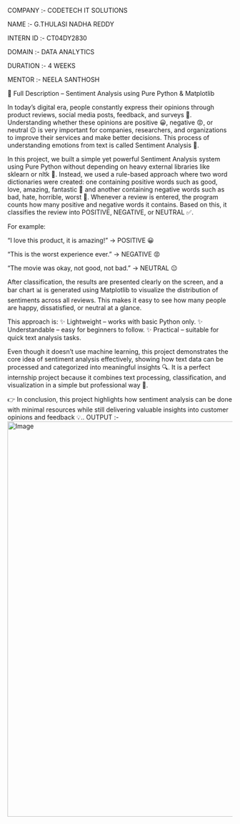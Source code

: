 COMPANY :- CODETECH IT SOLUTIONS

NAME :- G.THULASI NADHA REDDY

INTERN ID :- CT04DY2830

DOMAIN :- DATA ANALYTICS

DURATION :- 4 WEEKS

MENTOR :- NEELA SANTHOSH

📌 Full Description – Sentiment Analysis using Pure Python & Matplotlib

In today’s digital era, people constantly express their opinions through product reviews, social media posts, feedback, and surveys 💬. Understanding whether these opinions are positive 😀, negative 😡, or neutral 😐 is very important for companies, researchers, and organizations to improve their services and make better decisions. This process of understanding emotions from text is called Sentiment Analysis 🧠.

In this project, we built a simple yet powerful Sentiment Analysis system using Pure Python without depending on heavy external libraries like sklearn or nltk 🚫. Instead, we used a rule-based approach where two word dictionaries were created: one containing positive words such as good, love, amazing, fantastic 💚 and another containing negative words such as bad, hate, horrible, worst 🔴. Whenever a review is entered, the program counts how many positive and negative words it contains. Based on this, it classifies the review into POSITIVE, NEGATIVE, or NEUTRAL ✅.

For example:

“I love this product, it is amazing!” → POSITIVE 😀

“This is the worst experience ever.” → NEGATIVE 😡

“The movie was okay, not good, not bad.” → NEUTRAL 😐

After classification, the results are presented clearly on the screen, and a bar chart 📊 is generated using Matplotlib to visualize the distribution of sentiments across all reviews. This makes it easy to see how many people are happy, dissatisfied, or neutral at a glance.

This approach is:
✨ Lightweight – works with basic Python only.
✨ Understandable – easy for beginners to follow.
✨ Practical – suitable for quick text analysis tasks.

Even though it doesn’t use machine learning, this project demonstrates the core idea of sentiment analysis effectively, showing how text data can be processed and categorized into meaningful insights 🔍. It is a perfect internship project because it combines text processing, classification, and visualization in a simple but professional way 🎯.

👉 In conclusion, this project highlights how sentiment analysis can be done with minimal resources while still delivering valuable insights into customer opinions and feedback 💡..
OUTPUT :- 
<img width="775" height="885" alt="Image" src="https://github.com/user-attachments/assets/89a5c3d8-9364-40b1-b732-6c38d3b012e2" />


